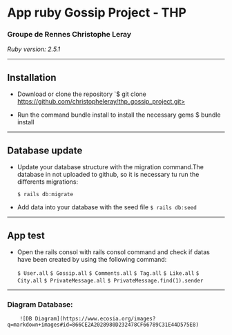 # App ruby Gossip Project - THP
### Groupe de Rennes Christophe Leray
*Ruby version: 2.5.1*

___
## Installation

* Download or clone the repository
    `$ git clone https://github.com/christopheleray/thp_gossip_project.git>

* Run the command bundle install to install the necessary gems
    $ bundle install
---
## Database update 

* Update your database structure with the migration command.The database in not uploaded to github, so it is necessary tu run the differents migrations:

    `$ rails db:migrate`

* Add data into your database with the seed file
     `$ rails db:seed`
---
## App test

* Open the rails consol with rails consol command and check if datas have been created by using the following command:

    `$ User.all`
    `$ Gossip.all`
    `$ Comments.all`
    `$ Tag.all`
    `$ Like.all`
    `$ City.all`
    `$ PrivateMessage.all`
    `$ PrivateMessage.find(1).sender`
---
### Diagram Database:</h4>
        ![DB Diagram](https://www.ecosia.org/images?q=markdown+images#id=866CE2A2028980D232478CF66789C31E44D575E8)
        

